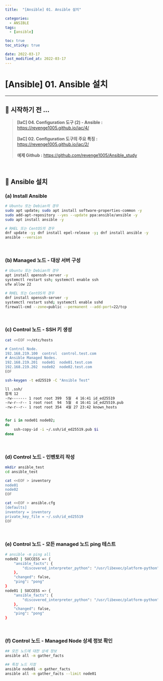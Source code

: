 ```yaml
---
title:  "[Ansible] 01. Ansible 설치" 

categories:
  - ANSIBLE
tags:
  - [ansible]

toc: true
toc_sticky: true

date: 2022-03-17
last_modified_at: 2022-03-17
---
```

# [Ansible] 01. Ansible 설치
---

<style>
table {
    font-size: 12pt;
}
table th:first-of-type {
    width: 5%;
}
table th:nth-of-type(2) {
    width: 15%;
}
table th:nth-of-type(3) {
    width: 50%;
}
table th:nth-of-type(4) {
    width: 30%;
}
</style>

## 🔔 시작하기 전 ...

> **[IaC] 04. Configuration 도구 (2) - Ansible :** <https://revenge1005.github.io/iac/4/> <br><br>
**[IaC] 02. Configuration 도구의 주요 특징 :** <https://revenge1005.github.io/iac/2/><br><br>
**예제 Github :** <https://github.com/revenge1005/Ansible_study>

<br>

## 🔔 Ansible 설치

### (a) Install Ansible 

```bash
# Ubuntu 또는 Debian의 경우
sudo apt update; sudo apt install software-properties-common -y
sudo add-apt-repository --yes --update ppa:ansible/ansible -y
sudo apt install ansible -y

# RHEL 또는 CentOS의 경우
dnf update -y; dnf install epel-release -y; dnf install ansible -y
ansible --version
```

<br>

### (b) Managed 노드 -  대상 서버 구성

```bash
# Ubuntu 또는 Debian의 경우
apt install openssh-server -y
systemctl restart ssh; systemctl enable ssh
ufw allow 22

# RHEL 또는 CentOS의 경우
dnf install openssh-server -y
systemctl restart sshd; systemctl enable sshd
firewall-cmd --zone=public --permanent --add-port=22/tcp
```

<br>

### (c) Control 노드 -  SSH 키 생성
```bash
cat <<EOF >>/etc/hosts

# Control Node.
192.168.219.100  control  control.test.com
# Ansible Managed Nodes.
192.168.219.201  node01  node01.test.com
192.168.219.202  node02  node02.test.com
EOF

ssh-keygen -t ed25519 -C "Ansible Test"

ll .ssh/
합계 12
-rw------- 1 root root 399  5월  4 16:41 id_ed25519
-rw-r--r-- 1 root root  94  5월  4 16:41 id_ed25519.pub
-rw-r--r-- 1 root root 354  4월 27 23:42 known_hosts


for i in node01 node02;
do
    ssh-copy-id -i ~/.ssh/id_ed25519.pub $i
done
```

<br>

### (d) Control 노드 - 인벤토리 작성

```bash
mkdir ansible_test
cd ansible_test

cat <<EOF > inventory
node01
node02
EOF

cat <<EOF > ansible.cfg
[defaults]
inventory = inventory
private_key_file = ~/.ssh/id_ed25519
EOF
```

<br>

### (e) Control 노드 - 모든 managed 노드 ping 테스트

```bash
# ansible -m ping all
node02 | SUCCESS => {
    "ansible_facts": {
        "discovered_interpreter_python": "/usr/libexec/platform-python"
    },
    "changed": false,
    "ping": "pong"
}
node01 | SUCCESS => {
    "ansible_facts": {
        "discovered_interpreter_python": "/usr/libexec/platform-python"
    },
    "changed": false,
    "ping": "pong"
}
```

<br>

### (f) Control 노드 -  Managed Node 상세 정보 확인
```bash
## 모든 노드에 대한 상세 정보
ansible all -m gather_facts

## 특정 노드 지정
ansible node01 -m gather_facts
ansible all -m gather_facts --limit node01
```

<br>